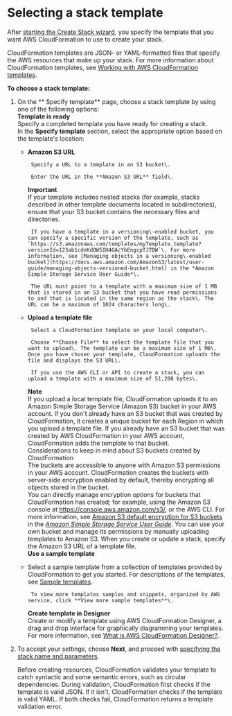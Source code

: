 # Selecting a stack template<a name="cfn-using-console-create-stack-template"></a>

After [starting the Create Stack wizard](cfn-console-create-stack.md#cfn-using-console-initiating-stack-creation), you specify the template that you want AWS CloudFormation to use to create your stack\.

CloudFormation templates are JSON\- or YAML\-formatted files that specify the AWS resources that make up your stack\. For more information about CloudFormation templates, see [Working with AWS CloudFormation templates](template-guide.md)\.

**To choose a stack template:**

1.  On the ** Specify template** page, choose a stack template by using one of the following options:  
    **Template is ready**  
    Specify a completed template you have ready for creating a stack\.  
    In the **Specify template** section, select the appropriate option based on the template's location:

    - **Amazon S3 URL**

           Specify a URL to a template in an S3 bucket\.

           Enter the URL in the **Amazon S3 URL** field\.

      **Important**  
      If your template includes nested stacks \(for example, stacks described in other template documents located in subdirectories\), ensure that your S3 bucket contains the necessary files and directories\.

           If you have a template in a versioning\-enabled bucket, you can specify a specific version of the template, such as `https://s3.amazonaws.com/templates/myTemplate.template?versionId=123ab1cdeKdOW5IH4GAcYbEngcpTJTDW`\. For more information, see [Managing objects in a versioning\-enabled bucket](https://docs.aws.amazon.com/AmazonS3/latest/user-guide/managing-objects-versioned-bucket.html) in the *Amazon Simple Storage Service User Guide*\.

           The URL must point to a template with a maximum size of 1 MB that is stored in an S3 bucket that you have read permissions to and that is located in the same region as the stack\. The URL can be a maximum of 1024 characters long\.

    - **Upload a template file**

           Select a CloudFormation template on your local computer\.

           Choose **Choose File** to select the template file that you want to upload\. The template can be a maximum size of 1 MB\. Once you have chosen your template, CloudFormation uploads the file and displays the S3 URL\.

           If you use the AWS CLI or API to create a stack, you can upload a template with a maximum size of 51,200 bytes\.

      **Note**  
      If you upload a local template file, CloudFormation uploads it to an Amazon Simple Storage Service \(Amazon S3\) bucket in your AWS account\. If you don't already have an S3 bucket that was created by CloudFormation, it creates a unique bucket for each Region in which you upload a template file\. If you already have an S3 bucket that was created by AWS CloudFormation in your AWS account, CloudFormation adds the template to that bucket\.  
      Considerations to keep in mind about S3 buckets created by CloudFormation  
      The buckets are accessible to anyone with Amazon S3 permissions in your AWS account\.
      CloudFormation creates the buckets with server\-side encryption enabled by default, thereby encrypting all objects stored in the bucket\.  
      You can directly manage encryption options for buckets that CloudFormation has created; for example, using the Amazon S3 console at [https://console\.aws\.amazon\.com/s3/](https://console.aws.amazon.com/s3/), or the AWS CLI\. For more information, see [Amazon S3 default encryption for S3 buckets](https://docs.aws.amazon.com/AmazonS3/latest/dev/bucket-encryption.html) in the _[Amazon Simple Storage Service User Guide](https://docs.aws.amazon.com/AmazonS3/latest/dev/)_\.
      You can use your own bucket and manage its permissions by manually uploading templates to Amazon S3\. When you create or update a stack, specify the Amazon S3 URL of a template file\.  
      **Use a sample template**

    - Select a sample template from a collection of templates provided by CloudFormation to get you started\. For descriptions of the templates, see [Sample templates](cfn-sample-templates.md)\.

           To view more templates samples and snippets, organized by AWS service, click **View more sample templates**\.

      **Create template in Designer**  
      Create or modify a template using AWS CloudFormation Designer, a drag and drop interface for graphically diagramming your templates\. For more information, see [What is AWS CloudFormation Designer?](working-with-templates-cfn-designer.md)\.

1.  To accept your settings, choose **Next**, and proceed with [specifying the stack name and parameters](cfn-using-console-create-stack-parameters.md)\.

    Before creating resources, CloudFormation validates your template to catch syntactic and some semantic errors, such as circular dependencies\. During validation, CloudFormation first checks if the template is valid JSON\. If it isn't, CloudFormation checks if the template is valid YAML\. If both checks fail, CloudFormation returns a template validation error\.
